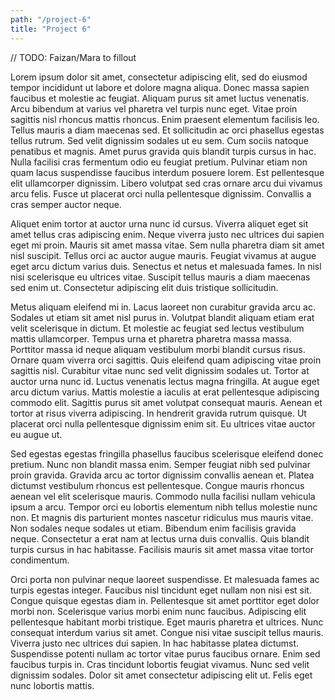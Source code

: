 ```yaml
---
path: "/project-6"
title: "Project 6"
---
```


// TODO: Faizan/Mara to fillout

Lorem ipsum dolor sit amet, consectetur adipiscing elit, sed do eiusmod tempor incididunt ut labore et dolore magna aliqua. Donec massa sapien faucibus et molestie ac feugiat. Aliquam purus sit amet luctus venenatis. Arcu bibendum at varius vel pharetra vel turpis nunc eget. Vitae proin sagittis nisl rhoncus mattis rhoncus. Enim praesent elementum facilisis leo. Tellus mauris a diam maecenas sed. Et sollicitudin ac orci phasellus egestas tellus rutrum. Sed velit dignissim sodales ut eu sem. Cum sociis natoque penatibus et magnis. Amet purus gravida quis blandit turpis cursus in hac. Nulla facilisi cras fermentum odio eu feugiat pretium. Pulvinar etiam non quam lacus suspendisse faucibus interdum posuere lorem. Est pellentesque elit ullamcorper dignissim. Libero volutpat sed cras ornare arcu dui vivamus arcu felis. Fusce ut placerat orci nulla pellentesque dignissim. Convallis a cras semper auctor neque.

Aliquet enim tortor at auctor urna nunc id cursus. Viverra aliquet eget sit amet tellus cras adipiscing enim. Neque viverra justo nec ultrices dui sapien eget mi proin. Mauris sit amet massa vitae. Sem nulla pharetra diam sit amet nisl suscipit. Tellus orci ac auctor augue mauris. Feugiat vivamus at augue eget arcu dictum varius duis. Senectus et netus et malesuada fames. In nisl nisi scelerisque eu ultrices vitae. Suscipit tellus mauris a diam maecenas sed enim ut. Consectetur adipiscing elit duis tristique sollicitudin.

Metus aliquam eleifend mi in. Lacus laoreet non curabitur gravida arcu ac. Sodales ut etiam sit amet nisl purus in. Volutpat blandit aliquam etiam erat velit scelerisque in dictum. Et molestie ac feugiat sed lectus vestibulum mattis ullamcorper. Tempus urna et pharetra pharetra massa massa. Porttitor massa id neque aliquam vestibulum morbi blandit cursus risus. Ornare quam viverra orci sagittis. Quis eleifend quam adipiscing vitae proin sagittis nisl. Curabitur vitae nunc sed velit dignissim sodales ut. Tortor at auctor urna nunc id. Luctus venenatis lectus magna fringilla. At augue eget arcu dictum varius. Mattis molestie a iaculis at erat pellentesque adipiscing commodo elit. Sagittis purus sit amet volutpat consequat mauris. Aenean et tortor at risus viverra adipiscing. In hendrerit gravida rutrum quisque. Ut placerat orci nulla pellentesque dignissim enim sit. Eu ultrices vitae auctor eu augue ut.

Sed egestas egestas fringilla phasellus faucibus scelerisque eleifend donec pretium. Nunc non blandit massa enim. Semper feugiat nibh sed pulvinar proin gravida. Gravida arcu ac tortor dignissim convallis aenean et. Platea dictumst vestibulum rhoncus est pellentesque. Congue mauris rhoncus aenean vel elit scelerisque mauris. Commodo nulla facilisi nullam vehicula ipsum a arcu. Tempor orci eu lobortis elementum nibh tellus molestie nunc non. Et magnis dis parturient montes nascetur ridiculus mus mauris vitae. Non sodales neque sodales ut etiam. Bibendum enim facilisis gravida neque. Consectetur a erat nam at lectus urna duis convallis. Quis blandit turpis cursus in hac habitasse. Facilisis mauris sit amet massa vitae tortor condimentum.

Orci porta non pulvinar neque laoreet suspendisse. Et malesuada fames ac turpis egestas integer. Faucibus nisl tincidunt eget nullam non nisi est sit. Congue quisque egestas diam in. Pellentesque sit amet porttitor eget dolor morbi non. Scelerisque varius morbi enim nunc faucibus. Adipiscing elit pellentesque habitant morbi tristique. Eget mauris pharetra et ultrices. Nunc consequat interdum varius sit amet. Congue nisi vitae suscipit tellus mauris. Viverra justo nec ultrices dui sapien. In hac habitasse platea dictumst. Suspendisse potenti nullam ac tortor vitae purus faucibus ornare. Enim sed faucibus turpis in. Cras tincidunt lobortis feugiat vivamus. Nunc sed velit dignissim sodales. Dolor sit amet consectetur adipiscing elit ut. Felis eget nunc lobortis mattis.
